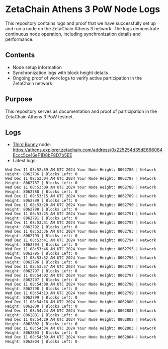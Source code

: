 # ZetaChain Athens 3 PoW Node Logs
This repository contains logs and proof that we have successfully set up and run a node on the ZetaChain Athens 3 network. The logs demonstrate continuous node operation, including synchronization details and performance.

## Contents
- Node setup information
- Synchronization logs with block height details
- Ongoing proof of work logs to verify active participation in the ZetaChain network

## Purpose
This repository serves as documentation and proof of participation in the ZetaChain Athens 3 PoW testnet.

## Logs

- [Third Bunny](https://thirdbunny.xyz/) node: https://athens.explorer.zetachain.com/address/0x225254d35dE666064Eccc5ce16eF1D8bF8D7b5EE
- Latest logs:
```
Wed Dec 11 08:52:59 AM UTC 2024 Your Node Height: 8062786 | Network Height: 8062786 | Blocks Left: 0
Wed Dec 11 08:53:04 AM UTC 2024 Your Node Height: 8062787 | Network Height: 8062787 | Blocks Left: 0
Wed Dec 11 08:53:09 AM UTC 2024 Your Node Height: 8062788 | Network Height: 8062788 | Blocks Left: 0
Wed Dec 11 08:53:15 AM UTC 2024 Your Node Height: 8062789 | Network Height: 8062789 | Blocks Left: 0
Wed Dec 11 08:53:20 AM UTC 2024 Your Node Height: 8062790 | Network Height: 8062790 | Blocks Left: 0
Wed Dec 11 08:53:25 AM UTC 2024 Your Node Height: 8062791 | Network Height: 8062791 | Blocks Left: 0
Wed Dec 11 08:53:31 AM UTC 2024 Your Node Height: 8062792 | Network Height: 8062792 | Blocks Left: 0
Wed Dec 11 08:53:36 AM UTC 2024 Your Node Height: 8062793 | Network Height: 8062793 | Blocks Left: 0
Wed Dec 11 08:53:41 AM UTC 2024 Your Node Height: 8062794 | Network Height: 8062794 | Blocks Left: 0
Wed Dec 11 08:53:46 AM UTC 2024 Your Node Height: 8062795 | Network Height: 8062795 | Blocks Left: 0
Wed Dec 11 08:53:52 AM UTC 2024 Your Node Height: 8062796 | Network Height: 8062796 | Blocks Left: 0
Wed Dec 11 08:53:57 AM UTC 2024 Your Node Height: 8062797 | Network Height: 8062797 | Blocks Left: 0
Wed Dec 11 08:54:02 AM UTC 2024 Your Node Height: 8062797 | Network Height: 8062797 | Blocks Left: 0
Wed Dec 11 08:54:08 AM UTC 2024 Your Node Height: 8062798 | Network Height: 8062798 | Blocks Left: 0
Wed Dec 11 08:54:13 AM UTC 2024 Your Node Height: 8062799 | Network Height: 8062799 | Blocks Left: 0
Wed Dec 11 08:54:18 AM UTC 2024 Your Node Height: 8062800 | Network Height: 8062800 | Blocks Left: 0
Wed Dec 11 08:54:24 AM UTC 2024 Your Node Height: 8062801 | Network Height: 8062801 | Blocks Left: 0
Wed Dec 11 08:54:29 AM UTC 2024 Your Node Height: 8062802 | Network Height: 8062802 | Blocks Left: 0
Wed Dec 11 08:54:34 AM UTC 2024 Your Node Height: 8062803 | Network Height: 8062803 | Blocks Left: 0
Wed Dec 11 08:54:39 AM UTC 2024 Your Node Height: 8062804 | Network Height: 8062804 | Blocks Left: 0
```

